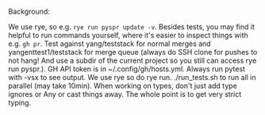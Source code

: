 <!-- @format -->

Background:

We use rye, so e.g. `rye run pyspr update -v`.
Besides tests, you may find it helpful to run commands yourself, where it's easier to inspect things with e.g. `gh pr`.
Test against yang/teststack for normal merges and yangenttest1/teststack for merge queue (always do SSH clone for pushes to not hang! And use a subdir of the current project so you still can access rye run pyspr.).
GH API token is in ~/.config/gh/hosts.yml.
Always run pytest with -vsx to see output. We use rye so do rye run. ./run_tests.sh to run all in parallel (may take 10min).
When working on types, don't just add type ignores or Any or cast things away. The whole point is to get very strict typing.
